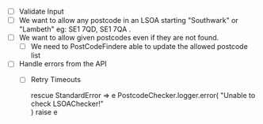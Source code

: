 - [ ] Validate Input
- [ ] We want to allow any postcode in an LSOA starting "Southwark" or "Lambeth" eg: SE1 7QD, SE1 7QA .
- [ ] We want to allow given postcodes even if they are not found.
  - [ ] We need to PostCodeFindere able to update the allowed postcode list
- [ ] Handle errors from the API
  - [ ] Retry Timeouts





    rescue StandardError => e
      PostcodeChecker.logger.error(
        "Unable to check LSOAChecker!" \
      )
      raise e
